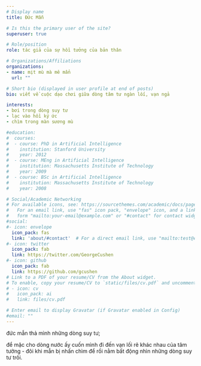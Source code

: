 ```yaml
---
# Display name
title: Đức Mẫn

# Is this the primary user of the site?
superuser: true

# Role/position
role: tác giả của sự hồi tưởng của bản thân

# Organizations/Affiliations
organizations:
- name: mịt mù mà mê mẩn
  url: ""

# Short bio (displayed in user profile at end of posts)
bio: viết về cuộc dạo chơi giữa dòng tâm tư ngàn lối, vạn ngả

interests:
- bơi trong dòng suy tư
- lạc vào hồi ký ức
- chìm trong màn sương mù

#education:
#  courses:
#  - course: PhD in Artificial Intelligence
#    institution: Stanford University
#    year: 2012
#  - course: MEng in Artificial Intelligence
#    institution: Massachusetts Institute of Technology
#    year: 2009
#  - course: BSc in Artificial Intelligence
#    institution: Massachusetts Institute of Technology
#    year: 2008

# Social/Academic Networking
# For available icons, see: https://sourcethemes.com/academic/docs/page-builder/#icons
#   For an email link, use "fas" icon pack, "envelope" icon, and a link in the
#   form "mailto:your-email@example.com" or "#contact" for contact widget.
#social:
#- icon: envelope
  icon_pack: fas
  link: 'about/#contact'  # For a direct email link, use "mailto:test@example.org".
#- icon: twitter
  icon_pack: fab
  link: https://twitter.com/GeorgeCushen
#- icon: github
  icon_pack: fab
  link: https://github.com/gcushen
# Link to a PDF of your resume/CV from the About widget.
# To enable, copy your resume/CV to `static/files/cv.pdf` and uncomment the lines below.
# - icon: cv
#   icon_pack: ai
#   link: files/cv.pdf

# Enter email to display Gravatar (if Gravatar enabled in Config)
#email: ""
---
```


đức mẫn thả mình những dòng suy tư; 

để mặc cho dòng nước ấy cuốn mình đi đến vạn lối rẽ khác nhau của tâm tưởng - đôi khi mẫn bị nhấn chìm để rồi nằm bất động nhìn những dòng suy tư trôi.

